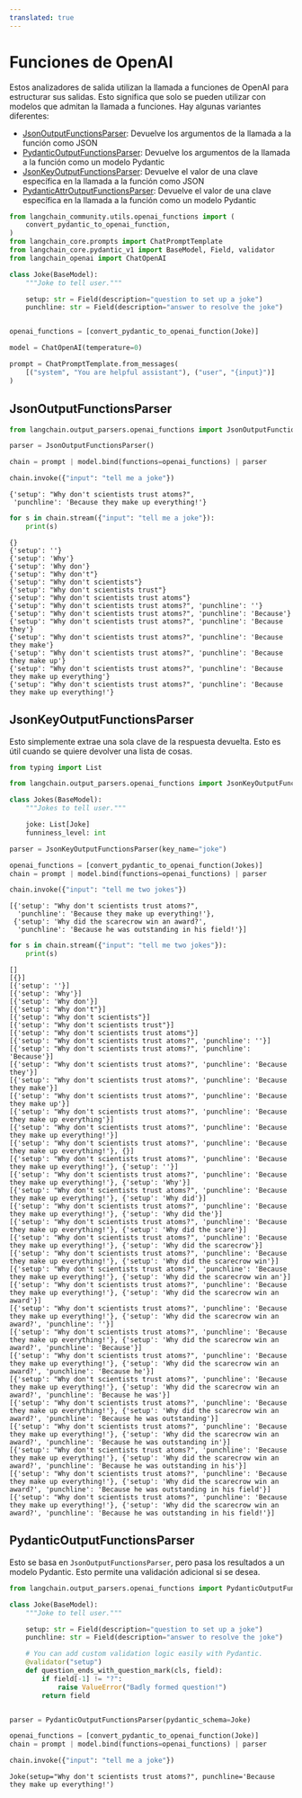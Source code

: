 ```yaml
---
translated: true
---
```


# Funciones de OpenAI

Estos analizadores de salida utilizan la llamada a funciones de OpenAI para estructurar sus salidas. Esto significa que solo se pueden utilizar con modelos que admitan la llamada a funciones. Hay algunas variantes diferentes:

- [JsonOutputFunctionsParser](https://api.python.langchain.com/en/latest/output_parsers/langchain_core.output_parsers.openai_functions.JsonOutputFunctionsParser.html#langchain_core.output_parsers.openai_functions.JsonOutputFunctionsParser): Devuelve los argumentos de la llamada a la función como JSON
- [PydanticOutputFunctionsParser](https://api.python.langchain.com/en/latest/output_parsers/langchain_core.output_parsers.openai_functions.PydanticOutputFunctionsParser.html#langchain_core.output_parsers.openai_functions.PydanticOutputFunctionsParser): Devuelve los argumentos de la llamada a la función como un modelo Pydantic
- [JsonKeyOutputFunctionsParser](https://api.python.langchain.com/en/latest/output_parsers/langchain_core.output_parsers.openai_functions.JsonKeyOutputFunctionsParser.html#langchain_core.output_parsers.openai_functions.JsonKeyOutputFunctionsParser): Devuelve el valor de una clave específica en la llamada a la función como JSON
- [PydanticAttrOutputFunctionsParser](https://api.python.langchain.com/en/latest/output_parsers/langchain_core.output_parsers.openai_functions.PydanticAttrOutputFunctionsParser.html#langchain_core.output_parsers.openai_functions.PydanticAttrOutputFunctionsParser): Devuelve el valor de una clave específica en la llamada a la función como un modelo Pydantic

```python
from langchain_community.utils.openai_functions import (
    convert_pydantic_to_openai_function,
)
from langchain_core.prompts import ChatPromptTemplate
from langchain_core.pydantic_v1 import BaseModel, Field, validator
from langchain_openai import ChatOpenAI
```

```python
class Joke(BaseModel):
    """Joke to tell user."""

    setup: str = Field(description="question to set up a joke")
    punchline: str = Field(description="answer to resolve the joke")


openai_functions = [convert_pydantic_to_openai_function(Joke)]
```

```python
model = ChatOpenAI(temperature=0)
```

```python
prompt = ChatPromptTemplate.from_messages(
    [("system", "You are helpful assistant"), ("user", "{input}")]
)
```

## JsonOutputFunctionsParser

```python
from langchain.output_parsers.openai_functions import JsonOutputFunctionsParser
```

```python
parser = JsonOutputFunctionsParser()
```

```python
chain = prompt | model.bind(functions=openai_functions) | parser
```

```python
chain.invoke({"input": "tell me a joke"})
```

```output
{'setup': "Why don't scientists trust atoms?",
 'punchline': 'Because they make up everything!'}
```

```python
for s in chain.stream({"input": "tell me a joke"}):
    print(s)
```

```output
{}
{'setup': ''}
{'setup': 'Why'}
{'setup': 'Why don'}
{'setup': "Why don't"}
{'setup': "Why don't scientists"}
{'setup': "Why don't scientists trust"}
{'setup': "Why don't scientists trust atoms"}
{'setup': "Why don't scientists trust atoms?", 'punchline': ''}
{'setup': "Why don't scientists trust atoms?", 'punchline': 'Because'}
{'setup': "Why don't scientists trust atoms?", 'punchline': 'Because they'}
{'setup': "Why don't scientists trust atoms?", 'punchline': 'Because they make'}
{'setup': "Why don't scientists trust atoms?", 'punchline': 'Because they make up'}
{'setup': "Why don't scientists trust atoms?", 'punchline': 'Because they make up everything'}
{'setup': "Why don't scientists trust atoms?", 'punchline': 'Because they make up everything!'}
```

## JsonKeyOutputFunctionsParser

Esto simplemente extrae una sola clave de la respuesta devuelta. Esto es útil cuando se quiere devolver una lista de cosas.

```python
from typing import List

from langchain.output_parsers.openai_functions import JsonKeyOutputFunctionsParser
```

```python
class Jokes(BaseModel):
    """Jokes to tell user."""

    joke: List[Joke]
    funniness_level: int
```

```python
parser = JsonKeyOutputFunctionsParser(key_name="joke")
```

```python
openai_functions = [convert_pydantic_to_openai_function(Jokes)]
chain = prompt | model.bind(functions=openai_functions) | parser
```

```python
chain.invoke({"input": "tell me two jokes"})
```

```output
[{'setup': "Why don't scientists trust atoms?",
  'punchline': 'Because they make up everything!'},
 {'setup': 'Why did the scarecrow win an award?',
  'punchline': 'Because he was outstanding in his field!'}]
```

```python
for s in chain.stream({"input": "tell me two jokes"}):
    print(s)
```

```output
[]
[{}]
[{'setup': ''}]
[{'setup': 'Why'}]
[{'setup': 'Why don'}]
[{'setup': "Why don't"}]
[{'setup': "Why don't scientists"}]
[{'setup': "Why don't scientists trust"}]
[{'setup': "Why don't scientists trust atoms"}]
[{'setup': "Why don't scientists trust atoms?", 'punchline': ''}]
[{'setup': "Why don't scientists trust atoms?", 'punchline': 'Because'}]
[{'setup': "Why don't scientists trust atoms?", 'punchline': 'Because they'}]
[{'setup': "Why don't scientists trust atoms?", 'punchline': 'Because they make'}]
[{'setup': "Why don't scientists trust atoms?", 'punchline': 'Because they make up'}]
[{'setup': "Why don't scientists trust atoms?", 'punchline': 'Because they make up everything'}]
[{'setup': "Why don't scientists trust atoms?", 'punchline': 'Because they make up everything!'}]
[{'setup': "Why don't scientists trust atoms?", 'punchline': 'Because they make up everything!'}, {}]
[{'setup': "Why don't scientists trust atoms?", 'punchline': 'Because they make up everything!'}, {'setup': ''}]
[{'setup': "Why don't scientists trust atoms?", 'punchline': 'Because they make up everything!'}, {'setup': 'Why'}]
[{'setup': "Why don't scientists trust atoms?", 'punchline': 'Because they make up everything!'}, {'setup': 'Why did'}]
[{'setup': "Why don't scientists trust atoms?", 'punchline': 'Because they make up everything!'}, {'setup': 'Why did the'}]
[{'setup': "Why don't scientists trust atoms?", 'punchline': 'Because they make up everything!'}, {'setup': 'Why did the scare'}]
[{'setup': "Why don't scientists trust atoms?", 'punchline': 'Because they make up everything!'}, {'setup': 'Why did the scarecrow'}]
[{'setup': "Why don't scientists trust atoms?", 'punchline': 'Because they make up everything!'}, {'setup': 'Why did the scarecrow win'}]
[{'setup': "Why don't scientists trust atoms?", 'punchline': 'Because they make up everything!'}, {'setup': 'Why did the scarecrow win an'}]
[{'setup': "Why don't scientists trust atoms?", 'punchline': 'Because they make up everything!'}, {'setup': 'Why did the scarecrow win an award'}]
[{'setup': "Why don't scientists trust atoms?", 'punchline': 'Because they make up everything!'}, {'setup': 'Why did the scarecrow win an award?', 'punchline': ''}]
[{'setup': "Why don't scientists trust atoms?", 'punchline': 'Because they make up everything!'}, {'setup': 'Why did the scarecrow win an award?', 'punchline': 'Because'}]
[{'setup': "Why don't scientists trust atoms?", 'punchline': 'Because they make up everything!'}, {'setup': 'Why did the scarecrow win an award?', 'punchline': 'Because he'}]
[{'setup': "Why don't scientists trust atoms?", 'punchline': 'Because they make up everything!'}, {'setup': 'Why did the scarecrow win an award?', 'punchline': 'Because he was'}]
[{'setup': "Why don't scientists trust atoms?", 'punchline': 'Because they make up everything!'}, {'setup': 'Why did the scarecrow win an award?', 'punchline': 'Because he was outstanding'}]
[{'setup': "Why don't scientists trust atoms?", 'punchline': 'Because they make up everything!'}, {'setup': 'Why did the scarecrow win an award?', 'punchline': 'Because he was outstanding in'}]
[{'setup': "Why don't scientists trust atoms?", 'punchline': 'Because they make up everything!'}, {'setup': 'Why did the scarecrow win an award?', 'punchline': 'Because he was outstanding in his'}]
[{'setup': "Why don't scientists trust atoms?", 'punchline': 'Because they make up everything!'}, {'setup': 'Why did the scarecrow win an award?', 'punchline': 'Because he was outstanding in his field'}]
[{'setup': "Why don't scientists trust atoms?", 'punchline': 'Because they make up everything!'}, {'setup': 'Why did the scarecrow win an award?', 'punchline': 'Because he was outstanding in his field!'}]
```

## PydanticOutputFunctionsParser

Esto se basa en `JsonOutputFunctionsParser`, pero pasa los resultados a un modelo Pydantic. Esto permite una validación adicional si se desea.

```python
from langchain.output_parsers.openai_functions import PydanticOutputFunctionsParser
```

```python
class Joke(BaseModel):
    """Joke to tell user."""

    setup: str = Field(description="question to set up a joke")
    punchline: str = Field(description="answer to resolve the joke")

    # You can add custom validation logic easily with Pydantic.
    @validator("setup")
    def question_ends_with_question_mark(cls, field):
        if field[-1] != "?":
            raise ValueError("Badly formed question!")
        return field


parser = PydanticOutputFunctionsParser(pydantic_schema=Joke)
```

```python
openai_functions = [convert_pydantic_to_openai_function(Joke)]
chain = prompt | model.bind(functions=openai_functions) | parser
```

```python
chain.invoke({"input": "tell me a joke"})
```

```output
Joke(setup="Why don't scientists trust atoms?", punchline='Because they make up everything!')
```
